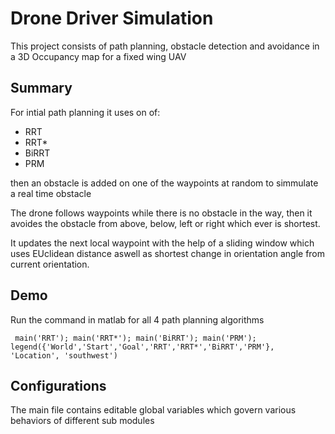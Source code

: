 # Drone Driver Simulation

This project consists of path planning, obstacle detection and avoidance in a 3D Occupancy map for a fixed wing UAV

## Summary

For intial path planning it uses on of:

- RRT
- RRT\*
- BiRRT
- PRM

then an obstacle is added on one of the waypoints at random to simmulate a real time obstacle

The drone follows waypoints while there is no obstacle in the way, then it avoides the obstacle from above, below, left or right which ever is shortest.

It updates the next local waypoint with the help of a sliding window which uses EUclidean distance aswell as shortest change in orientation angle from current orientation.

## Demo

Run the command in matlab for all 4 path planning algorithms

```
 main('RRT'); main('RRT*'); main('BiRRT'); main('PRM'); legend({'World','Start','Goal','RRT','RRT*','BiRRT','PRM'}, 'Location', 'southwest')
```

## Configurations

The main file contains editable global variables which govern various behaviors of different sub modules
